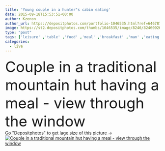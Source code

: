 ```yaml
---
title: 'Young couple in a hunter"s cabin eating'
date: 2015-09-18T15:53:51+00:00
author: Kzenon
author_url: https://depositphotos.com/portfolio-1046535.html?ref=64678756
image: https://st2.depositphotos.com/thumbs/1046535/image/8246/82460920/api_thumb_450.jpg?forcejpeg=true
type: "post"
tags: ['leisure' ,'table' ,'food' ,'meal' ,'breakfast' ,'man' ,'eating' ,'rustic' ,'window' ,'cozy' ,'couple' ,'romantic' ,'traditional' ,'woman' ,'together' ,'tourism' ,'vacation' ,'german' ,'outside' ,'costume' ,'wife' ,'husband' ,'cabin' ,'Costumes' ,'married' ,'alps' ,'hut' ,'austria' ,'getaway' ,'tirol' ,'chalet' ,'bavarian' ,'tyrol' ,'tracht' ,'trachten' ,'Living Room' ,'wooden hut' ,'alpine hut' ,'mountain hut' ]
categories: 
  - live
---
```

<div aling="center">
            <font size="60"> Couple in a traditional mountain hut having a meal - view through the window</font>   
</div>
<div>
    <a href='https://st2.depositphotos.com/thumbs/1046535/image/8246/82460920/api_thumb_450.jpg?forcejpeg=true?ref=64678756' target=_blank > Go "Depositphotos" to get lage size of this picture ->
        <img href='https://st2.depositphotos.com/thumbs/1046535/image/8246/82460920/api_thumb_450.jpg?forcejpeg=true?ref=64678756' src='https://st2.depositphotos.com/1046535/8246/i/950/depositphotos_82460920-stock-photo-young-couple-in-a-hunters.jpg?forcejpeg=true' alt='Couple in a traditional mountain hut having a meal - view through the window' >
    </a>
</div>
